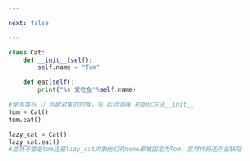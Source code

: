 ```yaml
---

next: false

---
```




<BlogInfo id="936" title="6.初始化方法" author="白日梦想猿" pv=0 read_times=0 pre_cost_time="0分12秒" category="面向对象" tag_list="['面向对象']" create_time="2020.02.21 14:22:39" update_time="2020.02.21 14:49:27" />

```python
class Cat:
    def __init__(self):
        self.name = "Tom"

    def eat(self):
        print("%s 爱吃鱼"%self.name)

#使用类名（）创建对象的时候，会 自动调用 初始化方法__init__
tom = Cat()
tom.eat()

lazy_cat = Cat()
lazy_cat.eat()
#显然不管是tom还是lazy_cat对象他们的name都被固定为Tom，显然代码还存在缺陷
```



<ActionBox />
